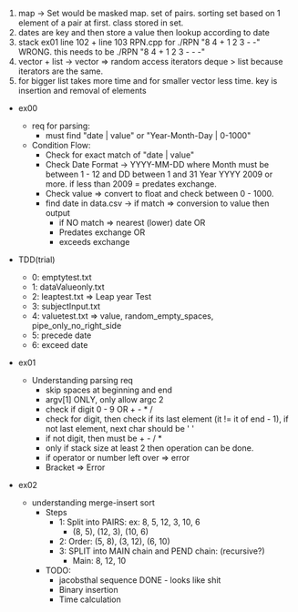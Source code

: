 1. map -> Set would be masked map. set of pairs. sorting set based on 1 element of a pair at first. class stored in set.
1. dates are key and then store a value then lookup according to date
2. stack
ex01 line 102 + line 103 RPN.cpp for ./RPN "8 4 + 1 2 3 - -" WRONG.
this needs to be ./RPN "8 4 + 1 2 3 - - -" 
3. vector + list -> vector => random access iterators deque > list because iterators are the same.
4. for bigger list takes more time and for smaller vector less time. key is insertion and removal of elements

- ex00
  - req for parsing: 
    - must find "date | value" or "Year-Month-Day | 0-1000"
  - Condition Flow:
    - Check for exact match of "date | value"
    - Check Date Format -> YYYY-MM-DD where Month must be between 1 - 12 and DD between 1 and 31 Year YYYY 2009 or more. if less than 2009 = predates exchange.
    - Check value => convert to float and check between 0 - 1000.
    - find date in data.csv -> if match => conversion to value then output
      - if NO match => nearest (lower) date OR
      - Predates exchange OR
      - exceeds exchange


- TDD(trial)
  - 0: emptytest.txt
  - 1: dataValueonly.txt
  - 2: leaptest.txt => Leap year Test
  - 3: subjectInput.txt
  - 4: valuetest.txt => value, random_empty_spaces, pipe_only_no_right_side
  - 5: precede date
  - 6: exceed date

- ex01
  - Understanding parsing req
    - skip spaces at beginning and end
    - argv[1] ONLY, only allow argc 2
    - check if digit 0 - 9 OR + - * /
    - check for digit, then check if its last element (it != it of end - 1), if not last element, next char should be ' '
    - if not digit, then must be + - / *
    - only if stack size at least 2 then operation can be done.
    - if operator or number left over => error
    - Bracket => Error

- ex02
  - understanding merge-insert sort
    - Steps
      - 1: Split into PAIRS: ex: 8, 5, 12, 3, 10, 6
        - (8, 5), (12, 3), (10, 6)
      - 2: Order: (5, 8), (3, 12), (6, 10)
      - 3: SPLIT into MAIN chain and PEND chain: (recursive?)
        - Main: 8, 12, 10
    - TODO:
      - jacobsthal sequence DONE - looks like shit
      - Binary insertion 
      - Time calculation
